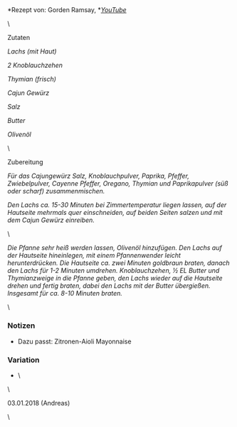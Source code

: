 ## 

*Rezept von: Gorden Ramsay, *[*YouTube*](https://www.youtube.com/watch?v=rR9wq5uN_q8)

\

Zutaten

*Lachs (mit Haut)*

*2 Knoblauchzehen*

*Thymian (frisch)*

*Cajun Gewürz*

*Salz*

*Butter*

*Olivenöl*

\

Zubereitung

*Für das Cajungewürz Salz, Knoblauchpulver, Paprika, Pfeffer, Zwiebelpulver, Cayenne Pfeffer, Oregano, Thymian und Paprikapulver (süß oder scharf) zusammenmischen.*

*Den Lachs ca. 15-30 Minuten bei Zimmertemperatur liegen lassen, auf der Hautseite mehrmals quer einschneiden, auf beiden Seiten salzen und mit dem Cajun Gewürz einreiben.*

\

*Die Pfanne sehr heiß werden lassen, Olivenöl hinzufügen. Den Lachs auf der Hautseite hineinlegen, mit einem Pfannenwender leicht herunterdrücken. Die Hautseite ca. zwei Minuten goldbraun braten, danach den Lachs für 1-2 Minuten umdrehen. Knoblauchzehen, ½ EL Butter und Thymianzweige in die Pfanne geben, den Lachs wieder auf die Hautseite drehen und fertig braten, dabei den Lachs mit der Butter übergießen. Insgesamt für ca. 8-10 Minuten braten.*

\

### Notizen

* Dazu passt: Zitronen-Aioli Mayonnaise

### Variation 

* \

\

03\.01.2018 (Andreas)

\
